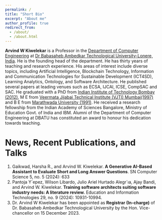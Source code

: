 ```yaml
---
permalink: /
title: "Short Bio"
excerpt: "About me"
author_profile: true
redirect_from: 
  - /about/
  - /about.html
---
```


**Arvind W Kiwelekar** is a Professor in the [Department of Computer Engineering](http://cse.dbatu.ac.in/) at [Dr Babasaheb Ambedkar Technological University-Lonere, India](https://dbatu.ac.in/). He is the founding head of the department. He has thirty years of teaching and research experience. His areas of interest include diverse topics, including Artificial Intelligence, Blockchain Technology, Information and Communication Technologies for Sustainable Development (ICT4SD), Learning Analytics, Ontology, and Software Architecture. He published several papers at leading venues such as ECSA, IJCAI, ICSE, CompSAC and SAC. He graduated with a PhD from [Indian Institute of Technology Bombay (2012)](https://www.cse.iitb.ac.in/), M E from [Veermata Jijabai Technical Institute (VJTI) Mumbai(1997)](https://vjti.ac.in/) and B E from [Marathwada University (1991)](https://www.sggs.ac.in/). He received a research fellowship from the Indian Academy of Sciences Bangalore, Ministry of Education Govt. of India and IBM. Alumni of the Department of Computer Engineering at DBATU has constituted an award to honour his dedication towards teaching.






News, Recent Publications, and Talks
======

1. Gaikwad, Harsha R., and Arvind W. Kiwelekar. **A Generative AI-Based Assistant to Evaluate Short and Long Answer Questions**. SN Computer Science 5, no. 5 (2024): 633
2. Pantoja Y´epez, Wilson Libardo, Julio Ariel Hurtado Alegr´ıa, Ajay Bandi, and Arvind W. Kiwelekar. **Training software architects suiting software industry needs: A literature review.** Education and Information Technologies 29, no. 9 (2024): 10931-10994.
3. Dr. Arvind W Kiwelekar has been appointed as **Registrar (In-charge)**   of Dr. Babasaheb Ambedkar Technological University by the Hon. Vice-chancellor on 15 December 2023.
 
